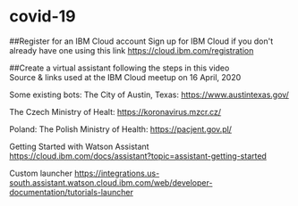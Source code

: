 # covid-19

##Register for an IBM Cloud account
Sign up for IBM Cloud if you don't already have one using this link https://cloud.ibm.com/registration

##Create a virtual assistant following the steps in this video  
Source &amp; links used at the IBM Cloud meetup on 16 April, 2020

Some existing bots: 
The City of Austin, Texas: https://www.austintexas.gov/ 

The Czech Ministry of Healt: https://koronavirus.mzcr.cz/ 

Poland: The Polish Ministry of Health: https://pacjent.gov.pl/ 






Getting  Started with Watson Assistant https://cloud.ibm.com/docs/assistant?topic=assistant-getting-started

Custom launcher https://integrations.us-south.assistant.watson.cloud.ibm.com/web/developer-documentation/tutorials-launcher
